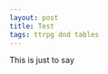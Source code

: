 ```yaml
---
layout: post
title: Test
tags: ttrpg dnd tables
---
```


This is just to say

<script src="https://gist.github.com/MWRobertson/5a2bd201c336f7ac4615e216fcde80ba.js"></script>
